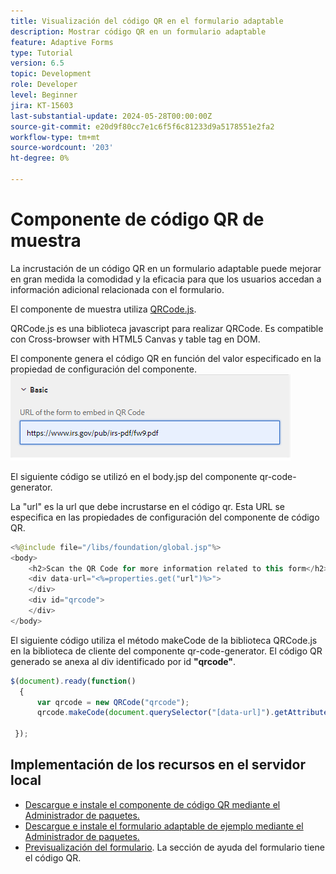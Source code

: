 ```yaml
---
title: Visualización del código QR en el formulario adaptable
description: Mostrar código QR en un formulario adaptable
feature: Adaptive Forms
type: Tutorial
version: 6.5
topic: Development
role: Developer
level: Beginner
jira: KT-15603
last-substantial-update: 2024-05-28T00:00:00Z
source-git-commit: e20d9f80cc7e1c6f5f6c81233d9a5178551e2fa2
workflow-type: tm+mt
source-wordcount: '203'
ht-degree: 0%

---
```


# Componente de código QR de muestra

La incrustación de un código QR en un formulario adaptable puede mejorar en gran medida la comodidad y la eficacia para que los usuarios accedan a información adicional relacionada con el formulario.

El componente de muestra utiliza [QRCode.js](https://davidshimjs.github.io/qrcodejs/).

QRCode.js es una biblioteca javascript para realizar QRCode. Es compatible con Cross-browser with HTML5 Canvas y table tag en DOM.

El componente genera el código QR en función del valor especificado en la propiedad de configuración del componente.
![imagen](assets/qr-code-url.png)

El siguiente código se utilizó en el body.jsp del componente qr-code-generator.

La &quot;url&quot; es la url que debe incrustarse en el código qr. Esta URL se especifica en las propiedades de configuración del componente de código QR.

```java
<%@include file="/libs/foundation/global.jsp"%>
<body>
    <h2>Scan the QR Code for more information related to this form</h2>
    <div data-url="<%=properties.get("url")%>">
    </div>
    <div id="qrcode">
    </div>
</body>
```



El siguiente código utiliza el método makeCode de la biblioteca QRCode.js en la biblioteca de cliente del componente qr-code-generator. El código QR generado se anexa al div identificado por id **&quot;qrcode&quot;**.

```javascript
$(document).ready(function()
  {
      var qrcode = new QRCode("qrcode");
      qrcode.makeCode(document.querySelector("[data-url]").getAttribute("data-url"));
      
 });
```

## Implementación de los recursos en el servidor local

* [Descargue e instale el componente de código QR mediante el Administrador de paquetes.](assets/qrcode.zip)
* [Descargue e instale el formulario adaptable de ejemplo mediante el Administrador de paquetes.](assets/form-with-qr-code.zip)
* [Previsualización del formulario](http://localhost:4502/content/dam/formsanddocuments/qrcode/w9form/jcr:content?wcmmode=disabled). La sección de ayuda del formulario tiene el código QR.


